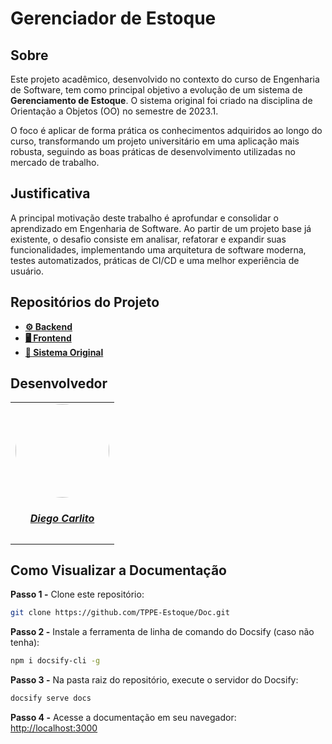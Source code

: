 # Gerenciador de Estoque

## Sobre

Este projeto acadêmico, desenvolvido no contexto do curso de Engenharia de Software, tem como principal objetivo a evolução de um sistema de **Gerenciamento de Estoque**. O sistema original foi criado na disciplina de Orientação a Objetos (OO) no semestre de 2023.1.

O foco é aplicar de forma prática os conhecimentos adquiridos ao longo do curso, transformando um projeto universitário em uma aplicação mais robusta, seguindo as boas práticas de desenvolvimento utilizadas no mercado de trabalho.

## Justificativa

A principal motivação deste trabalho é aprofundar e consolidar o aprendizado em Engenharia de Software. Ao partir de um projeto base já existente, o desafio consiste em analisar, refatorar e expandir suas funcionalidades, implementando uma arquitetura de software moderna, testes automatizados, práticas de CI/CD e uma melhor experiência de usuário.

## Repositórios do Projeto

- **[⚙️ Backend](https://github.com/TPPE-Estoque/Backend)**
- **[🖥️ Frontend](https://github.com/TPPE-Estoque/Frontend)**
- **[📌 Sistema Original](https://github.com/Marcosatc147/OO-UnB---2023.1---Gerenciamento-de-Estoque-)**

## Desenvolvedor

<center>

<table style="margin-left: auto; margin-right: auto;">
    <tr>
        <td align="center">
            <a href="https://github.com/DiegoCarlito">
                <img style="border-radius: 50%;" src="https://github.com/DiegoCarlito.png" width="150px;"/>
                <h5 class="text-center">Diego Carlito</h5>
            </a>
        </td>
    </tr>
</table>

</center>

## Como Visualizar a Documentação

<p align="left">

**Passo 1 -** Clone este repositório:

```bash
git clone https://github.com/TPPE-Estoque/Doc.git
```

**Passo 2 -** Instale a ferramenta de linha de comando do Docsify (caso não tenha):

```bash
npm i docsify-cli -g
```

**Passo 3 -** Na pasta raiz do repositório, execute o servidor do Docsify:

```bash
docsify serve docs
```

**Passo 4 -** Acesse a documentação em seu navegador:
[http://localhost:3000](http://localhost:3000)

</p>
